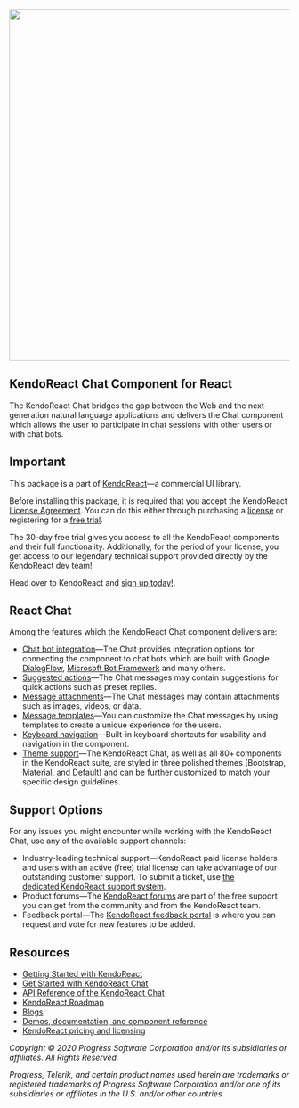 <a href="https://www.telerik.com/kendo-react-ui/?utm_medium=referral&utm_source=npm&utm_campaign=kendo-ui-react-trial-npm-conversational-ui&utm_content=banner" target="_blank">
<img width="631" src="https://www.telerik.com/kendo-react-ui/npm-banner.svg">
</a>

## KendoReact Chat Component for React

The KendoReact Chat bridges the gap between the Web and the next-generation natural language applications and delivers the Chat component which allows the user to participate in chat sessions with other users or with chat bots.

## Important

This package is а part of [KendoReact](https://www.telerik.com/kendo-react-ui/?utm_medium=referral&utm_source=npm&utm_campaign=kendo-ui-react-trial-npm-chat)&mdash;a commercial UI library.

Before installing this package, it is required that you accept the KendoReact [License Agreement](https://www.telerik.com/purchase/license-agreement/progress-kendoreact?utm_medium=referral&utm_source=npm&utm_campaign=kendo-ui-react-trial-npm-chat). You can do this either through purchasing a [license](https://www.telerik.com/kendo-react-ui/pricing/?utm_medium=referral&utm_source=npm&utm_campaign=kendo-ui-react-trial-npm-chat) or registering for a [free trial](https://www.telerik.com/download-login-v2-kendo-react-ui?utm_medium=referral&utm_source=npm&utm_campaign=kendo-ui-react-trial-npm-chat]).

The 30-day free trial gives you access to all the KendoReact components and their full functionality. Additionally, for the period of your license, you get access to our legendary technical support provided directly by the KendoReact dev team!

Head over to KendoReact and [sign up today!](https://www.telerik.com/download-login-v2-kendo-react-ui?utm_medium=referral&utm_source=npm&utm_campaign=kendo-ui-react-trial-npm-chat).

## React Chat

Among the features which the KendoReact Chat component delivers are:

* [Chat bot integration](https://www.telerik.com/kendo-react-ui/components/conversationalui/integrations/dialogflow/?utm_medium=referral&utm_source=npm&utm_campaign=kendo-ui-react-trial-npm-chat)&mdash;The Chat provides integration options for connecting the component to chat bots which are built with Google [DialogFlow](https://dialogflow.com/), [Microsoft Bot Framework](https://dev.botframework.com/) and many others.
* [Suggested actions](https://www.telerik.com/kendo-react-ui/components/conversationalui/suggested-actions/?utm_medium=referral&utm_source=npm&utm_campaign=kendo-ui-react-trial-npm-chat)&mdash;The Chat messages may contain suggestions for quick actions such as preset replies.
* [Message attachments](https://www.telerik.com/kendo-react-ui/components/conversationalui/attachments/?utm_medium=referral&utm_source=npm&utm_campaign=kendo-ui-react-trial-npm-chat)&mdash;The Chat messages may contain attachments such as images, videos, or data.
* [Message templates](https://www.telerik.com/kendo-react-ui/components/conversationalui/message-templates/?utm_medium=referral&utm_source=npm&utm_campaign=kendo-ui-react-trial-npm-chat)&mdash;You can customize the Chat messages by using templates to create a unique experience for the users.
* [Keyboard navigation](https://www.telerik.com/kendo-react-ui/components/conversationalui/keyboard-navigation/?utm_medium=referral&utm_source=npm&utm_campaign=kendo-ui-react-trial-npm-chat)&mdash;Built-in keyboard shortcuts for usability and navigation in the component.
* [Theme support](https://www.telerik.com/kendo-react-ui/components/styling/?utm_medium=referral&utm_source=npm&utm_campaign=kendo-ui-react-trial-npm-chat)&mdash;The KendoReact Chat, as well as all 80+ components in the KendoReact suite, are styled in three polished themes (Bootstrap, Material, and Default) and can be further customized to match your specific design guidelines.

## Support Options

For any issues you might encounter while working with the KendoReact Chat, use any of the available support channels:

* Industry-leading technical support&mdash;KendoReact paid license holders and users with an active (free) trial license can take advantage of our outstanding customer support. To submit a ticket, use [the dedicated KendoReact support system](https://www.telerik.com/account/support-tickets?utm_medium=referral&utm_source=npm&utm_campaign=kendo-ui-react-trial-npm-all).
* Product forums&mdash;The [KendoReact forums](https://www.telerik.com/forums/kendo-ui-react?utm_medium=referral&utm_source=npm&utm_campaign=kendo-ui-react-trial-npm-all) are part of the free support you can get from the community and from the KendoReact team.
* Feedback portal&mdash;The [KendoReact feedback portal](https://feedback.telerik.com/kendo-react-ui?utm_medium=referral&utm_source=npm&utm_campaign=kendo-ui-react-trial-npm-all) is where you can request and vote for new features to be added.

## Resources

* [Getting Started with KendoReact](https://www.telerik.com/kendo-react-ui/getting-started/?utm_medium=referral&utm_source=npm&utm_campaign=kendo-ui-react-trial-npm-chat)
* [Get Started with KendoReact Chat](https://www.telerik.com/kendo-react-ui/components/conversationalui/?utm_medium=referral&utm_source=npm&utm_campaign=kendo-ui-react-trial-npm-chat)
* [API Reference of the KendoReact Chat](https://www.telerik.com/kendo-react-ui/components/conversationalui/api/ChatProps/?utm_medium=referral&utm_source=npm&utm_campaign=kendo-ui-react-trial-npm-chat)
* [KendoReact Roadmap](https://www.telerik.com/kendo-react-ui/roadmap/?utm_medium=referral&utm_source=npm&utm_campaign=kendo-ui-react-trial-npm-chat)
* [Blogs](https://www.telerik.com/blogs/tag/kendoreact?utm_medium=referral&utm_source=npm&utm_campaign=kendo-ui-react-trial-npm-chat)
* [Demos, documentation, and component reference](https://www.telerik.com/kendo-react-ui/components/?utm_medium=referral&utm_source=npm&utm_campaign=kendo-ui-react-trial-npm-chat)
* [KendoReact pricing and licensing](https://www.telerik.com/kendo-react-ui/pricing/?utm_medium=referral&utm_source=npm&utm_campaign=kendo-ui-react-trial-npm-chat)

*Copyright © 2020 Progress Software Corporation and/or its subsidiaries or affiliates. All Rights Reserved.*

*Progress, Telerik, and certain product names used herein are trademarks or registered trademarks of Progress Software Corporation and/or one of its subsidiaries or affiliates in the U.S. and/or other countries.*
